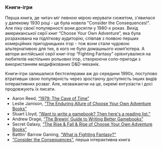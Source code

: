 ### Книги-ігри

Перша книга, де читач міг певною мірою керувати сюжетом, з'явилася у далекому 1930 році - це була новела "Consider the Consequences!". Але піку своєї популярності вони досягли у 1980-х роках. Вихід американської серії книг “Choose Your Own Adventure”, яка була розрахована на підліткову аудиторію, співпав з появою перших комерційних пригодницьких ігор - тож вони стали чудовою альтернативою для тих, в кого не було домашнього комп’ютера. А автори англійської серії книг-ігор “Fighting Fantasy” орієнтувалися на любителів настільних рольових ігор, створюючи соло-пригоди з використанням модифікованих D&D-механік.

Книги-ігри залишалися бестселерами аж до середини 1990х, поступово втративши свою популярність через зростаючу доступність інших видів інтерактивних розваг. Але, незважаючи на це, окремі ентузіасти і досі продовжують їх писати.

- Aaron Reed, [“1979: The Cave of Time”](https://if50.substack.com/p/1979-the-cave-of-time)
- Leslie Jamison, [“The Enduring Allure of Choose Your Own Adventure Books”](https://www.newyorker.com/magazine/2022/09/19/the-enduring-allure-of-choose-your-own-adventure-books)
- Stuart Lloyd, [“Want to write a gamebook? Then here's a reading list.”](http://www.lloydofgamebooks.com/2023/09/want-to-write-gamebook-then-heres.html)
- Andrew Drage, [“The Brewin’ Guide to Writing Better Gamebooks”](https://thebrewin.com/blog/entry/the-brewin-guide-to-writing-better-gamebooks)
- Secret Galaxy, [“The Rise & Fall & Rise of Choose Your Own Adventure Books”](https://www.youtube.com/watch?v=B-f5YelgmMs)
- Battlin' Barrow Gaming, [“What is Fighting Fantasy?”](https://www.youtube.com/watch?v=RJE3X1h-pEU)
- ["Consider the Consequences"](https://archive.org/details/consider-the-consequences-1930/), перша інтерактивна книга
